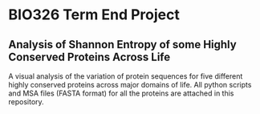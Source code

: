# BIO326 Term End Project
## Analysis of Shannon Entropy of some Highly Conserved Proteins Across Life
A visual analysis of the variation of protein sequences for five different highly conserved proteins across major domains of life. All python scripts and MSA files (FASTA format) for all the proteins are attached in this repository.
